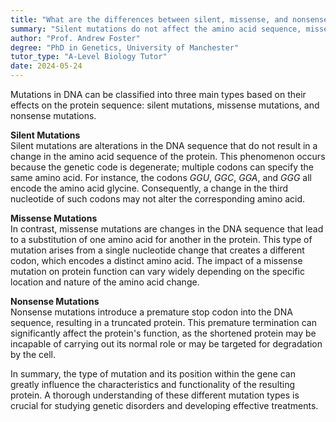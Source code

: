 ```yaml
---
title: "What are the differences between silent, missense, and nonsense mutations?"
summary: "Silent mutations do not affect the amino acid sequence, missense mutations change one amino acid, and nonsense mutations introduce a premature stop codon."
author: "Prof. Andrew Foster"
degree: "PhD in Genetics, University of Manchester"
tutor_type: "A-Level Biology Tutor"
date: 2024-05-24
---
```


Mutations in DNA can be classified into three main types based on their effects on the protein sequence: silent mutations, missense mutations, and nonsense mutations.

**Silent Mutations**  
Silent mutations are alterations in the DNA sequence that do not result in a change in the amino acid sequence of the protein. This phenomenon occurs because the genetic code is degenerate; multiple codons can specify the same amino acid. For instance, the codons $GGU$, $GGC$, $GGA$, and $GGG$ all encode the amino acid glycine. Consequently, a change in the third nucleotide of such codons may not alter the corresponding amino acid.

**Missense Mutations**  
In contrast, missense mutations are changes in the DNA sequence that lead to a substitution of one amino acid for another in the protein. This type of mutation arises from a single nucleotide change that creates a different codon, which encodes a distinct amino acid. The impact of a missense mutation on protein function can vary widely depending on the specific location and nature of the amino acid change.

**Nonsense Mutations**  
Nonsense mutations introduce a premature stop codon into the DNA sequence, resulting in a truncated protein. This premature termination can significantly affect the protein's function, as the shortened protein may be incapable of carrying out its normal role or may be targeted for degradation by the cell.

In summary, the type of mutation and its position within the gene can greatly influence the characteristics and functionality of the resulting protein. A thorough understanding of these different mutation types is crucial for studying genetic disorders and developing effective treatments.
    